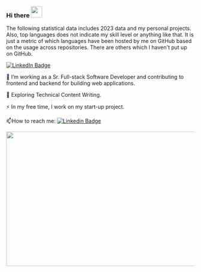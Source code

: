 ### Hi there <img src="https://media.giphy.com/media/hvRJCLFzcasrR4ia7z/giphy.gif" width="30px"/>

The following statistical data includes 2023 data and my personal projects.  
Also, top languages does not indicate my skill level or anything like that. It is just a metric of which languages have been hosted by me on GitHub based on the usage across repositories. There are others which I haven't put up on GitHub.

<div id="badges">
  <a href="https://www.linkedin.com/in/ozkanardil/">
    <img src="https://img.shields.io/badge/LinkedIn-blue?style=for-the-badge&logo=linkedin&logoColor=white" alt="LinkedIn Badge"/>
  </a>
</div>
<img src="https://komarev.com/ghpvc/?username=ozkanardil&style=flat-square&color=blue" alt=""/>


:telescope: I’m working as a Sr. Full-stack Software Developer and contributing to frontend and backend for building web applications.

:seedling: Exploring Technical Content Writing.

:zap: In my free time, I work on my start-up project.

:mailbox:How to reach me: [![Linkedin Badge](https://img.shields.io/badge/-ozkanardil-blue?style=flat&logo=Linkedin&logoColor=white)]([your-linkedin-url](https://www.linkedin.com/in/ozkanardil/))


<!--START_SECTION:waka-->
<!--END_SECTION:waka-->

<img src="https://wakatime.com/share/@cfcfc8a2-cf44-452b-a666-40f6e632e3d8/93da2d40-4e15-483d-92a0-295f1b7448da.svg" width="600" height="360" />

<!--
**ozkanardil/ozkanardil** is a ✨ _special_ ✨ repository because its `README.md` (this file) appears on your GitHub profile.

Here are some ideas to get you started:

- 🔭 I’m currently working on ...
- 🌱 I’m currently learning ...
- 👯 I’m looking to collaborate on ...
- 🤔 I’m looking for help with ...
- 💬 Ask me about ...
- 📫 How to reach me: ...
- 😄 Pronouns: ...
- ⚡ Fun fact: ...
-->
